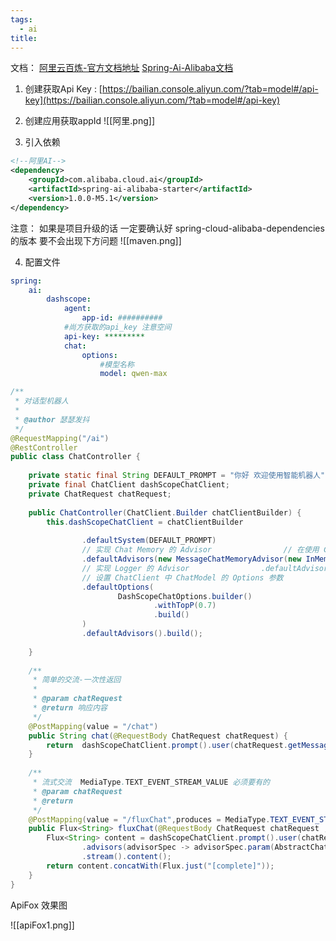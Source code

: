 ```yaml
---
tags:
  - ai
title:
---
```




文档：
	[阿里云百炼-官方文档地址](https://help.aliyun.com/zh/model-studio/application-user-guide/?spm=a2c4g.11186623.help-menu-2400256.d_1.6e922562Fapzxs&scm=20140722.H_2840916._.OR_help-T_cn~zh-V_1)
	[Spring-Ai-Alibaba文档](https://java2ai.com/docs/1.0.0-M6.1/get-started/?spm=5176.29160081.0.0.2c69aa5cwWQo6O)

1. 创建获取Api Key : [https://bailian.console.aliyun.com/?tab=model#/api-key](https://bailian.console.aliyun.com/?tab=model#/api-key)

2. 创建应用获取appId
![[阿里.png]]


3. 引入依赖
```xml
<!--阿里AI-->  
<dependency>  
	<groupId>com.alibaba.cloud.ai</groupId>  
	<artifactId>spring-ai-alibaba-starter</artifactId>  
	<version>1.0.0-M5.1</version>  
</dependency>
```
注意： 如果是项目升级的话 一定要确认好 spring-cloud-alibaba-dependencies 的版本 要不会出现下方问题
![[maven.png]]

4. 配置文件
```yml
spring:  
	ai:  
		dashscope:  
			agent:  
				app-id: ##########  
			#尚方获取的api_key 注意空间  
			api-key: *********  
			chat:  
				options:  
					#模型名称  
					model: qwen-max
```

```java
/**  
 * 对话型机器人  
 *  
 * @author 瑟瑟发抖  
 */  
@RequestMapping("/ai")  
@RestController  
public class ChatController {  
  
    private static final String DEFAULT_PROMPT = "你好 欢迎使用智能机器人";  
    private final ChatClient dashScopeChatClient;  
    private ChatRequest chatRequest;  
  
    public ChatController(ChatClient.Builder chatClientBuilder) {  
        this.dashScopeChatClient = chatClientBuilder  
  
                .defaultSystem(DEFAULT_PROMPT)  
                // 实现 Chat Memory 的 Advisor                // 在使用 Chat Memory 时，需要指定对话 ID，以便 Spring AI 处理上下文。  
                .defaultAdvisors(new MessageChatMemoryAdvisor(new InMemoryChatMemory()))  
                // 实现 Logger 的 Advisor                .defaultAdvisors(new SimpleLoggerAdvisor())  
                // 设置 ChatClient 中 ChatModel 的 Options 参数  
                .defaultOptions(  
                        DashScopeChatOptions.builder()  
                                .withTopP(0.7)  
                                .build()  
                )  
                .defaultAdvisors().build();  
  
    }  
  
    /**  
     * 简单的交流-一次性返回  
     *  
     * @param chatRequest  
     * @return 响应内容  
     */  
    @PostMapping(value = "/chat")  
    public String chat(@RequestBody ChatRequest chatRequest) {  
        return  dashScopeChatClient.prompt().user(chatRequest.getMessage()).call().content();  
    }  
  
    /**  
     * 流式交流  MediaType.TEXT_EVENT_STREAM_VALUE 必须要有的
     * @param chatRequest  
     * @return  
     */  
    @PostMapping(value = "/fluxChat",produces = MediaType.TEXT_EVENT_STREAM_VALUE)  
    public Flux<String> fluxChat(@RequestBody ChatRequest chatRequest , HttpServletResponse response) {  
        Flux<String> content = dashScopeChatClient.prompt().user(chatRequest.getMessage())  
                .advisors(advisorSpec -> advisorSpec.param(AbstractChatMemoryAdvisor.CHAT_MEMORY_RETRIEVE_SIZE_KEY,100))  
                .stream().content();   
        return content.concatWith(Flux.just("[complete]"));  
    }  
}

```

ApiFox 效果图

![[apiFox1.png]]